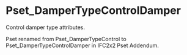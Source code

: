 # Pset_DamperTypeControlDamper

Control damper type attributes.
<!-- end of short definition -->

Pset renamed from Pset_DamperTypeControl to Pset_DamperTypeControlDamper in IFC2x2 Pset Addendum.
